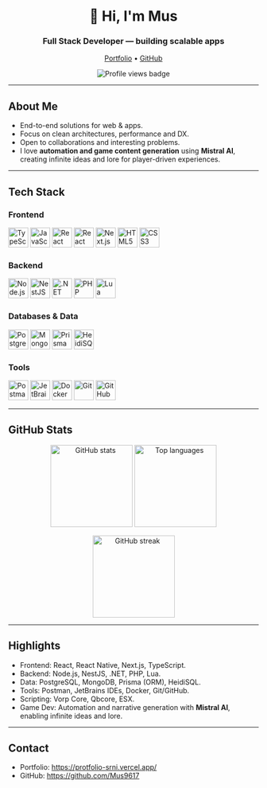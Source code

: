 <h1 align="center">👋 Hi, I'm Mus</h1>
<h3 align="center">Full Stack Developer — building scalable apps</h3>

<p align="center">
  <a href="https://protfolio-srni.vercel.app/" target="_blank">Portfolio</a>
  •
  <a href="https://github.com/Mus9617" target="_blank">GitHub</a>
</p>

<p align="center">
  <img src="https://komarev.com/ghpvc/?username=Mus9617&label=Profile%20views&style=flat-square" alt="Profile views badge" />
</p>

---

## About Me
- End-to-end solutions for web & apps.
- Focus on clean architectures, performance and DX.
- Open to collaborations and interesting problems.
- I love **automation and game content generation** using **Mistral AI**, creating infinite ideas and lore for player-driven experiences.

---

## Tech Stack

### Frontend
<p align="left">
  <img src="https://cdn.jsdelivr.net/gh/devicons/devicon/icons/typescript/typescript-original.svg" width="40" alt="TypeScript" />
  <img src="https://cdn.jsdelivr.net/gh/devicons/devicon/icons/javascript/javascript-original.svg" width="40" alt="JavaScript" />
  <img src="https://cdn.jsdelivr.net/gh/devicons/devicon/icons/react/react-original.svg" width="40" alt="React" />
  <img src="https://cdn.jsdelivr.net/gh/devicons/devicon/icons/react/react-original.svg" width="40" alt="React Native" />
  <img src="https://cdn.jsdelivr.net/gh/devicons/devicon/icons/nextjs/nextjs-original.svg" width="40" alt="Next.js" />
  <img src="https://cdn.jsdelivr.net/gh/devicons/devicon/icons/html5/html5-original.svg" width="40" alt="HTML5" />
  <img src="https://cdn.jsdelivr.net/gh/devicons/devicon/icons/css3/css3-original.svg" width="40" alt="CSS3" />
</p>

### Backend
<p align="left">
  <img src="https://cdn.jsdelivr.net/gh/devicons/devicon/icons/nodejs/nodejs-original.svg" width="40" alt="Node.js" />
  <img src="https://cdn.jsdelivr.net/gh/devicons/devicon/icons/nestjs/nestjs-plain.svg" width="40" alt="NestJS" />
  <img src="https://upload.wikimedia.org/wikipedia/commons/e/ee/.NET_Core_Logo.svg" width="40" alt=".NET" />
  <img src="https://cdn.jsdelivr.net/gh/devicons/devicon/icons/php/php-original.svg" width="40" alt="PHP" />
  <img src="https://cdn.jsdelivr.net/gh/devicons/devicon/icons/lua/lua-original.svg" width="40" alt="Lua" />
</p>

### Databases & Data
<p align="left">
  <img src="https://cdn.jsdelivr.net/gh/devicons/devicon/icons/postgresql/postgresql-original.svg" width="40" alt="PostgreSQL" />
  <img src="https://cdn.jsdelivr.net/gh/devicons/devicon/icons/mongodb/mongodb-original.svg" width="40" alt="MongoDB" />
  <img src="https://cdn.jsdelivr.net/gh/devicons/devicon/icons/prisma/prisma-original.svg" width="40" alt="Prisma" />
  <img src="https://upload.wikimedia.org/wikipedia/commons/thumb/3/32/HeidiSQL_logo_image.png/960px-HeidiSQL_logo_image.png?20200307114522" width="40" alt="HeidiSQL" />
</p>

### Tools
<p align="left">
  <img src="https://commons.wikimedia.org/wiki/Special:Redirect/file/Postman_(software).png" width="40" alt="Postman" />
  <img src="https://commons.wikimedia.org/wiki/Special:Redirect/file/JetBrains_company_logo.svg" width="40" alt="JetBrains" />
  <img src="https://cdn.jsdelivr.net/gh/devicons/devicon/icons/docker/docker-original.svg" width="40" alt="Docker" />
  <img src="https://cdn.jsdelivr.net/gh/devicons/devicon/icons/git/git-original.svg" width="40" alt="Git" />
  <img src="https://cdn.jsdelivr.net/gh/devicons/devicon/icons/github/github-original.svg" width="40" alt="GitHub" />
</p>

---

## GitHub Stats
<p align="center">
  <img height="165" src="https://github-readme-stats.vercel.app/api?username=Mus9617&show_icons=true&theme=radical&hide_border=true" alt="GitHub stats" />
  <img height="165" src="https://github-readme-stats.vercel.app/api/top-langs/?username=Mus9617&layout=compact&theme=radical&hide_border=true" alt="Top languages" />
</p>

<p align="center">
  <img height="165" src="https://streak-stats.demolab.com?user=Mus9617&theme=radical&hide_border=true" alt="GitHub streak" />
</p>

---

## Highlights
- Frontend: React, React Native, Next.js, TypeScript.
- Backend: Node.js, NestJS, .NET, PHP, Lua.
- Data: PostgreSQL, MongoDB, Prisma (ORM), HeidiSQL.
- Tools: Postman, JetBrains IDEs, Docker, Git/GitHub.
- Scripting: Vorp Core, Qbcore, ESX.
- Game Dev: Automation and narrative generation with **Mistral AI**, enabling infinite ideas and lore.

---

## Contact
- Portfolio: https://protfolio-srni.vercel.app/
- GitHub: https://github.com/Mus9617
